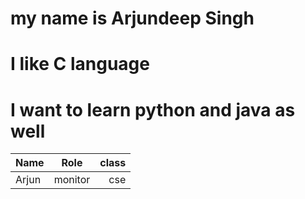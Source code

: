 # my name is Arjundeep Singh
# I like C language
# I want to learn python and java as well
| Name    | Role    | class|
|:--------|:-------:|-----:|
| Arjun   | monitor | cse  | 
